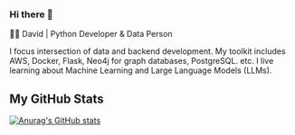 ### Hi there 👋

👨‍💻 David | Python Developer & Data Person

I focus intersection of data and backend development. My toolkit includes AWS, Docker, Flask, Neo4j for graph databases, PostgreSQL. etc. I live learning about Machine Learning and Large Language Models (LLMs).

## My GitHub Stats
[![Anurag's GitHub stats](https://github-readme-stats.vercel.app/api?username=dayvheed)](https://github.com/anuraghazra/github-readme-stats)

<!--
**dayvheed/dayvheed** is a ✨ _special_ ✨ repository because its `README.md` (this file) appears on your GitHub profile.

Here are some ideas to get you started:

- 🔭 I’m currently working on ...
- 🌱 I’m currently learning ...
- 👯 I’m looking to collaborate on ...
- 🤔 I’m looking for help with ...
- 💬 Ask me about ...
- 📫 How to reach me: ...
- 😄 Pronouns: ...
- ⚡ Fun fact: ...
-->
